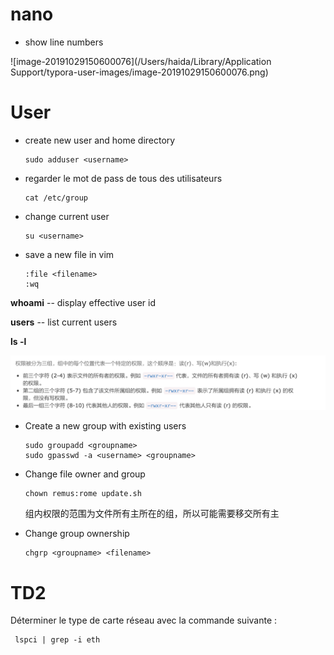 # nano

* show line numbers

![image-20191029150600076](/Users/haida/Library/Application Support/typora-user-images/image-20191029150600076.png)

#  User

* create new user and home directory

  ```shell
  sudo adduser <username>
  ```

* regarder le mot de pass de tous des utilisateurs

  ```shell
  cat /etc/group
  ```

* change current user

  ```shell
  su <username>
  ```

* save a new file in vim

  ```shell
  :file <filename>
  :wq
  ```

**whoami** -- display effective user id

**users** -- list current users

**ls -l**

![image-20190923152322589](./img/image-20190923152322589.png)



* Create a new group with existing users

	```shell
	sudo groupadd <groupname>
	sudo gpasswd -a <username> <groupname>
	```

* Change file owner and group

  ```shell
  chown remus:rome update.sh
  ```

  组内权限的范围为文件所有主所在的组，所以可能需要移交所有主

* Change group ownership

  ```shell
  chgrp <groupname> <filename>
  ```

  

# TD2

Déterminer le type de carte réseau avec la commande suivante :

```shell
 lspci | grep -i eth
```

